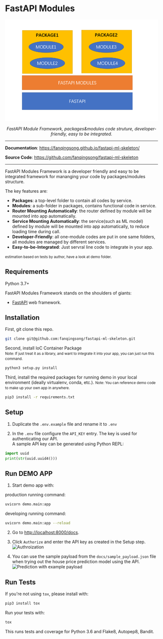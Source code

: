 # FastAPI Modules

![architecture](./architecture.png)

<p align="center">
    <em>FastAPI Module Framework, packages&modules code struture, developer-friendly, easy to be integrated.</em>
</p>

---

**Documentation**: <a href="https://fanqingsong.github.io/fastapi-ml-skeleton/" target="_blank">https://fanqingsong.github.io/fastapi-ml-skeleton/</a>

**Source Code**: <a href="https://github.com/fanqingsong/fastapi-ml-skeleton" target="_blank">https://github.com/fanqingsong/fastapi-ml-skeleton</a>

---

FastAPI Modules Framework is a developer friendly and easy to be integrated framework for mananging your code by packages/modules structure.

The key features are:

* **Packages**: a top-level folder to contain all codes by service. 
* **Modules**: a sub-folder in packages, contains functional code in service.
* **Router Mounting Automatically**: the router defined by module will be mounted into app automatically.
* **Service Mounting Automatically**: the service(such as ML model) defined by module will be mounted into app automatically, to reduce loading time during call.
* **Developer-Friendly**: all one-module codes are put in one same folders, all modules are managed by different services.
* **Easy-to-be-Integrated**: Just servral line code to integrate in your app.

<small>estimation based on tests by author, have a look at demo folder.</small>

## Requirements

Python 3.7+

FastAPI Modules Framework stands on the shoulders of giants:

* <a href="https://fastapi.tiangolo.com/" class="external-link" target="_blank">FastAPI</a> web framework.

## Installation 

First, git clone this repo.

```bash
git clone git@github.com:fanqingsong/fastapi-ml-skeleton.git
```

Second, install IoC Container Package<br/>
<small>Note: If just treat it as a library, and want to integrate it into your app, you can just run this command. </small>

```bash
python3 setup.py install
```

Third, install the required packages for running demo in your local environment (ideally virtualenv, conda, etc.).
<small>Note: You can reference demo code to make up your own app in anywhere. </small>

```bash
pip3 install -r requirements.txt
``` 


## Setup
1. Duplicate the `.env.example` file and rename it to `.env` 


2. In the `.env` file configure the `API_KEY` entry. The key is used for authenticating our API. <br>
   A sample API key can be generated using Python REPL:
```python
import uuid
print(str(uuid.uuid4()))
```

## Run DEMO APP

1. Start demo app with: 

production running command:

```bash
uvicorn demo.main:app
```

developing running command:
```bash
uvicorn demo.main:app --reload
```

2. Go to [http://localhost:8000/docs](http://localhost:8000/docs).
   
3. Click `Authorize` and enter the API key as created in the Setup step.
![Authroization](./authorize.png)
   
4. You can use the sample payload from the `docs/sample_payload.json` file when trying out the house price prediction model using the API.
   ![Prediction with example payload](./sample_payload.png)

## Run Tests

If you're not using `tox`, please install with:
```bash
pip3 install tox
```

Run your tests with: 
```bash
tox
```

This runs tests and coverage for Python 3.6 and Flake8, Autopep8, Bandit.

